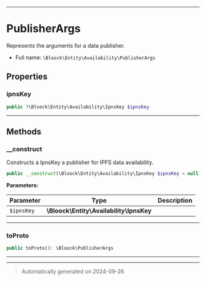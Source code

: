 ***

# PublisherArgs

Represents the arguments for a data publisher.



* Full name: `\Bloock\Entity\Availability\PublisherArgs`



## Properties


### ipnsKey



```php
public ?\Bloock\Entity\Availability\IpnsKey $ipnsKey
```






***

## Methods


### __construct

Constructs a IpnsKey a publisher for IPFS data availability.

```php
public __construct(\Bloock\Entity\Availability\IpnsKey $ipnsKey = null): mixed
```








**Parameters:**

| Parameter | Type | Description |
|-----------|------|-------------|
| `$ipnsKey` | **\Bloock\Entity\Availability\IpnsKey** |  |





***

### toProto



```php
public toProto(): \Bloock\PublisherArgs
```












***


***
> Automatically generated on 2024-09-26
